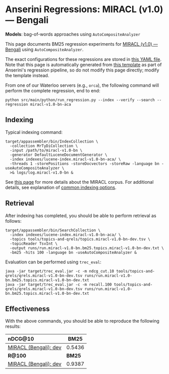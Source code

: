 # Anserini Regressions: MIRACL (v1.0) &mdash; Bengali

**Models**: bag-of-words approaches using `AutoCompositeAnalyzer`

This page documents BM25 regression experiments for [MIRACL (v1.0) &mdash; Bengali](https://github.com/project-miracl/miracl) using `AutoCompositeAnalyzer`.

The exact configurations for these regressions are stored in [this YAML file](../../src/main/resources/regression/miracl-v1.0-bn-aca.yaml).
Note that this page is automatically generated from [this template](../../src/main/resources/docgen/templates/miracl-v1.0-bn-aca.template) as part of Anserini's regression pipeline, so do not modify this page directly; modify the template instead.

From one of our Waterloo servers (e.g., `orca`), the following command will perform the complete regression, end to end:

```
python src/main/python/run_regression.py --index --verify --search --regression miracl-v1.0-bn-aca
```

## Indexing

Typical indexing command:

```
target/appassembler/bin/IndexCollection \
  -collection MrTyDiCollection \
  -input /path/to/miracl-v1.0-bn \
  -generator DefaultLuceneDocumentGenerator \
  -index indexes/lucene-index.miracl-v1.0-bn-aca/ \
  -threads 1 -storePositions -storeDocvectors -storeRaw -language bn -useAutoCompositeAnalyzer \
  >& logs/log.miracl-v1.0-bn &
```

See [this page](https://github.com/project-miracl/miracl) for more details about the MIRACL corpus.
For additional details, see explanation of [common indexing options](../../docs/common-indexing-options.md).

## Retrieval

After indexing has completed, you should be able to perform retrieval as follows:

```
target/appassembler/bin/SearchCollection \
  -index indexes/lucene-index.miracl-v1.0-bn-aca/ \
  -topics tools/topics-and-qrels/topics.miracl-v1.0-bn-dev.tsv \
  -topicReader TsvInt \
  -output runs/run.miracl-v1.0-bn.bm25.topics.miracl-v1.0-bn-dev.txt \
  -bm25 -hits 100 -language bn -useAutoCompositeAnalyzer &
```

Evaluation can be performed using `trec_eval`:

```
java -jar target/trec_eval.jar -c -m ndcg_cut.10 tools/topics-and-qrels/qrels.miracl-v1.0-bn-dev.tsv runs/run.miracl-v1.0-bn.bm25.topics.miracl-v1.0-bn-dev.txt
java -jar target/trec_eval.jar -c -m recall.100 tools/topics-and-qrels/qrels.miracl-v1.0-bn-dev.tsv runs/run.miracl-v1.0-bn.bm25.topics.miracl-v1.0-bn-dev.txt
```

## Effectiveness

With the above commands, you should be able to reproduce the following results:

| **nDCG@10**                                                                                                  | **BM25**  |
|:-------------------------------------------------------------------------------------------------------------|-----------|
| [MIRACL (Bengali): dev](https://github.com/project-miracl/miracl)                                            | 0.5436    |
| **R@100**                                                                                                    | **BM25**  |
| [MIRACL (Bengali): dev](https://github.com/project-miracl/miracl)                                            | 0.9387    |
